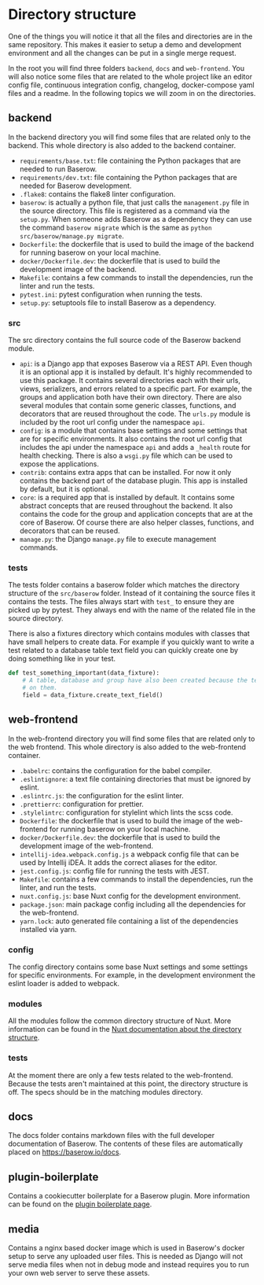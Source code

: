 # Directory structure

One of the things you will notice it that all the files and directories are in the 
same repository. This makes it easier to setup a demo and development environment and
all the changes can be put in a single merge request.

In the root you will find three folders `backend`, `docs` and `web-frontend`. You will
also notice some files that are related to the whole project like an editor config 
file, continuous integration config, changelog, docker-compose yaml files and a readme.
In the following topics we will zoom in on the directories.

## backend

In the backend directory you will find some files that are related only to the backend.
This whole directory is also added to the backend container.

* `requirements/base.txt`: file containing the Python packages that are needed to run 
  Baserow.
* `requirements/dev.txt`: file containing the Python packages that are needed for 
  Baserow development.
* `.flake8`: contains the flake8 linter configuration.
* `baserow`: is actually a python file, that just calls the `management.py` file in the 
  source directory. This file is registered as a command via the `setup.py`. When 
  someone adds Baserow as a dependency they can use the command `baserow migrate` which
  is the same as `python src/baserow/manage.py migrate`.
* `Dockerfile`: the dockerfile that is used to build the image of the 
  backend for running baserow on your local machine.
* `docker/Dockerfile.dev`: the dockerfile that is used to build the development image 
  of the backend.
* `Makefile`: contains a few commands to install the dependencies, run the linter and
  run the tests.
* `pytest.ini`: pytest configuration when running the tests.
* `setup.py`: setuptools file to install Baserow as a dependency.

### src

The src directory contains the full source code of the Baserow backend module.

* `api`: is a Django app that exposes Baserow via a REST API. Even though it is an 
  optional app it is installed by default. It's highly recommended to use this package.
  It contains several directories each with their urls, views, serializers, and errors 
  related to a specific part. For example, the groups and application both have their 
  own directory. There are also several modules that contain some generic classes, 
  functions, and decorators that are reused throughout the code. The `urls.py` module
  is included by the root url config under the namespace `api`.
* `config`: is a module that contains base settings and some settings that are for
   specific environments. It also contains the root url config that includes the api 
   under the namespace `api` and adds a `_health` route for health checking. There is
   also a `wsgi.py` file which can be used to expose the applications.
* `contrib`: contains extra apps that can be installed. For now it only contains the
  backend part of the database plugin. This app is installed by default, but it is
  optional.
* `core`: is a required app that is installed by default. It contains some abstract
  concepts that are reused throughout the backend. It also contains the code for the 
  group and application concepts that are at the core of Baserow. Of course there are
  also helper classes, functions, and decorators that can be reused.
* `manage.py`: the Django `manage.py` file to execute management commands.

### tests

The tests folder contains a baserow folder which matches the directory structure of 
the `src/baserow` folder. Instead of it containing the source files it contains 
the tests. The files always start with `test_` to ensure they are picked up by
pytest. They always end with the name of the related file in the source directory.

There is also a fixtures directory which contains modules with classes that have small
helpers to create data. For example if you quickly want to write a test related to a
database table text field you can quickly create one by doing something like in your 
test.

```python
def test_something_important(data_fixture):
    # A table, database and group have also been created because the text field depends
    # on them.
    field = data_fixture.create_text_field()
```

## web-frontend

In the web-frontend directory you will find some files that are related only to the 
web frontend. This whole directory is also added to the web-frontend container.

* `.babelrc`: contains the configuration for the babel compiler.
* `.eslintignore`: a text file containing directories that must be ignored by eslint.
* `.eslintrc.js`: the configuration for the eslint linter.
* `.prettierrc`: configuration for prettier.
* `.stylelintrc`: configuration for stylelint which lints the scss code.
* `Dockerfile`: the dockerfile that is used to build the image of the
  web-frontend for running baserow on your local machine.
* `docker/Dockerfile.dev`: the dockerfile that is used to build the development image
  of the web-frontend.
* `intellij-idea.webpack.config.js` a webpack config file that can be used by Intellij
  iDEA. It adds the correct aliases for the editor.
* `jest.config.js`: config file for running the tests with JEST.
* `Makefile`: contains a few commands to install the dependencies, run the linter, and run 
  the tests.
* `nuxt.config.js`: base Nuxt config for the development environment.
* `package.json`: main package config including all the dependencies for the 
  web-frontend.
* `yarn.lock`: auto generated file containing a list of the dependencies installed via 
  yarn.
  
### config

The config directory contains some base Nuxt settings and some settings for specific
environments. For example, in the development environment the eslint loader is added to
webpack.

### modules

All the modules follow the common directory structure of Nuxt. More information can be 
found in the 
[Nuxt documentation about the directory structure](https://nuxtjs.org/guide/directory-structure/).

### tests

At the moment there are only a few tests related to the web-frontend. Because the tests
aren't maintained at this point, the directory structure is off. The specs should be in 
the matching modules directory.

## docs

The docs folder contains markdown files with the full developer documentation of 
Baserow. The contents of these files are automatically placed on 
https://baserow.io/docs.

## plugin-boilerplate

Contains a cookiecutter boilerplate for a Baserow plugin. More information can be found
on the [plugin boilerplate page](../plugins/boilerplate.md).

## media

Contains a nginx based docker image which is used in Baserow's docker setup to serve
any uploaded user files. This is needed as Django will not serve media files when
not in debug mode and instead requires you to run your own web server to serve these
assets.
